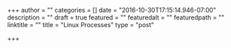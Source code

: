 +++
author = ""
categories = []
date = "2016-10-30T17:15:14.946-07:00"
description = ""
draft = true
featured = ""
featuredalt = ""
featuredpath = ""
linktitle = ""
title = "Linux Processes"
type = "post"

+++
